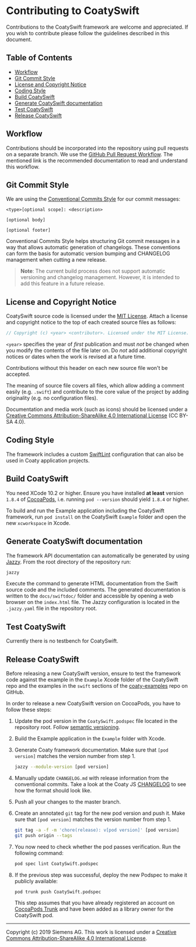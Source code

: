 # Contributing to CoatySwift

Contributions to the CoatySwift framework are welcome and appreciated.
If you wish to contribute please follow the guidelines described in this document.

## Table of Contents

* [Workflow](#workflow)
* [Git Commit Style](#git-commit-style)
* [License and Copyright Notice](#license-and-copyright-notice)
* [Coding Style](#coding-style)
* [Build CoatySwift](#build-coatyswift)
* [Generate CoatySwift documentation](#generate-coatyswift-documentation)
* [Test CoatySwift](#test-coatyswift)
* [Release CoatySwift](#release-coatyswift)

## Workflow

Contributions should be incorporated into the repository using pull requests on
a separate branch. We use the [GitHub Pull Request Workflow](https://guides.github.com/introduction/flow/).
The mentioned link is the recommended documentation to read and understand this workflow.

## Git Commit Style

We are using the [Conventional Commits Style](https://conventionalcommits.org/)
for our commit messages:

```
<type>[optional scope]: <description>

[optional body]

[optional footer]
```

Conventional Commits Style helps structuring Git commit messages in a way that
allows automatic generation of changelogs. These conventions can form the basis
for automatic version bumping and CHANGELOG management when cutting a new
release.

> **Note**: The current build process does not support automatic versioning and changelog
> management. However, it is intended to add this feature in a future release.

## License and Copyright Notice

CoatySwift source code is licensed under the [MIT License](https://opensource.org/licenses/MIT).
Attach a license and copyright notice to the top of each created source files as follows:

```swift
// Copyright (c) <year> <contributor>. Licensed under the MIT License.
```

`<year>` specifies the year of *first* publication and must *not* be changed
when you modify the contents of the file later on. Do *not* add additional
copyright notices or dates when the work is revised at a future time.

Contributions without this header on each new source file won't be accepted.

The meaning of source file covers all files, which allow adding a comment easily
(e.g. `.swift`) and contribute to the core value of the project by adding
originality (e.g. no configuration files).

Documentation and media work (such as icons) should be licensed under
a [Creative Commons Attribution-ShareAlike 4.0 International License](http://creativecommons.org/licenses/by-sa/4.0/)
(CC BY-SA 4.0).

## Coding Style

The framework includes a custom [SwiftLint](https://github.com/realm/SwiftLint)
configuration that can also be used in Coaty application projects.

## Build CoatySwift

You need XCode 10.2 or higher. Ensure you have installed **at least** version
`1.8.4` of [CocoaPods](https://cocoapods.org), i.e. running `pod --version`
should yield `1.8.4` or higher.

To build and run the Example application including the CoatySwift framework, run
`pod install` on the CoatySwift `Example` folder and open the new `xcworkspace`
in Xcode.

## Generate CoatySwift documentation

The framework API documentation can automatically be generated by using
[Jazzy](https://github.com/realm/jazzy). From the root directory of the
repository run:

```sh
jazzy
```

Execute the command to generate HTML documentation from the Swift source code
and the included comments. The generated documentation is written to the
`docs/swiftdoc/` folder and accessible by opening a web browser on the `index.html`
file. The Jazzy configuration is located in the `.jazzy.yaml` file in the
repository root.

## Test CoatySwift

Currently there is no testbench for CoatySwift.

## Release CoatySwift

Before releasing a new CoatySwift version, ensure to test the framework code
against the example in the `Example` Xcode folder of the CoatySwift repo and the
examples in the `swift` sections of the
[coaty-examples](https://github.com/coatyio/coaty-examples) repo on GitHub.

In order to release a new CoatySwift version on CocoaPods, you have to follow
these steps:

1. Update the pod version in the `CoatySwift.podspec` file located in the
   repository root. Follow [semantic versioning](https://semver.org/).
2. Build the Example application in the `Example` folder with Xcode.
3. Generate Coaty framework documentation. Make sure that `[pod version]`
   matches the version number from step 1.

   ```sh
   jazzy --module-version [pod version]
   ```

4. Manually update `CHANGELOG.md` with release information from the conventional
   commits. Take a look at the Coaty JS
   [CHANGELOG](https://github.com/coatyio/coaty-js/blob/master/CHANGELOG.md) to
   see how the format should look like.
5. Push all your changes to the master branch.
6. Create an annotated `git` tag for the new pod version and push it. Make sure
   that `[pod version]` matches the version number from step 1.

   ```sh
   git tag -a -f -m 'chore(release): v[pod version]' [pod version]
   git push origin --tags
   ```

7. You now need to check whether the pod passes verification. Run the following command:

   ```sh
   pod spec lint CoatySwift.podspec
   ```

8. If the previous step was successful, deploy the new Podspec to make it
   publicly available:

   ```sh
   pod trunk push CoatySwift.podspec
   ```

   This step assumes that you have already registered an account on
   [CocoaPods
   Trunk](https://guides.cocoapods.org/making/getting-setup-with-trunk.html) and
   have been added as a library owner for the CoatySwift pod.

---
Copyright (c) 2019 Siemens AG. This work is licensed under a
[Creative Commons Attribution-ShareAlike 4.0 International License](http://creativecommons.org/licenses/by-sa/4.0/).
